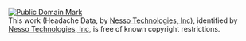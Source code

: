 [![Public Domain Mark](http://i.creativecommons.org/p/mark/1.0/88x31.png)](http://creativecommons.org/publicdomain/mark/1.0/)   
This work (<span property="dct:title">Headache Data</span>, by [<span property="dct:title">Nesso Technologies, Inc</span>](https://nesso.io)), identified by [<span property="dct:title">Nesso Technologies, Inc</span>](https://nesso.io), is free of known copyright restrictions.
